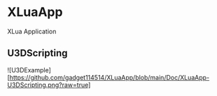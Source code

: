 # XLuaApp
XLua Application


## U3DScripting

![U3DExample][https://github.com/gadget114514/XLuaApp/blob/main/Doc/XLuaApp-U3DScripting.png?raw=true]

